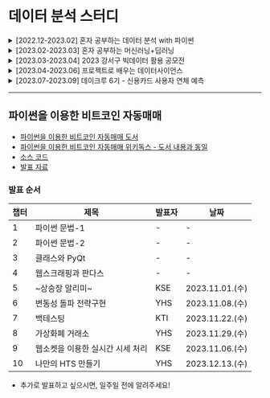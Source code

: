 # 데이터 분석 스터디
<details>
  <summary> [2022.12-2023.02] 혼자 공부하는 데이터 분석 with 파이썬</summary>
  <br/>
  <div markdown="1">
    <p> 📆 스터디 기간: 2022.12-2023.02</p>
    <a href="https://www.yes24.com/Product/Goods/116253011"> 📖 도서: 혼자 공부하는 데이터 분석 with 파이썬</a>
  </div>
  <br/>
  <div markdown="1">
    <a href="https://github.com/DataStudyGSHJT/data-analytics-jy">
      <img align="center" src="https://github-readme-stats.vercel.app/api/pin/?username=DataStudyGSHJT&repo=data-analytics-jy" /></a>
    <a href="https://github.com/DataStudyGSHJT/DataAnalysis_dw">
      <img align="center" src="https://github-readme-stats.vercel.app/api/pin/?username=DataStudyGSHJT&repo=DataAnalysis_dw" /></a>
    <a href="https://github.com/DataStudyGSHJT/DataAnalysis_se">
      <img align="center" src="https://github-readme-stats.vercel.app/api/pin/?username=DataStudyGSHJT&repo=DataAnalysis_se" /></a>
    <a href="https://github.com/DataStudyGSHJT/DataAnalysis_hs">
      <img align="center" src="https://github-readme-stats.vercel.app/api/pin/?username=DataStudyGSHJT&repo=DataAnalysis_hs" /></a>
    <a href="https://github.com/DataStudyGSHJT/DataAnalysis_taein">
      <img align="center" src="https://github-readme-stats.vercel.app/api/pin/?username=DataStudyGSHJT&repo=DataAnalysis_taein" /></a>
  </div>
</details>

<details>
  <summary> [2023.02-2023.03] 혼자 공부하는 머신러닝+딥러닝</summary>
  <br/>
  <div markdown="1">
    <p> 📆 스터디 기간: 2023.02-2023.03</p>
    <a href="https://www.yes24.com/Product/Goods/96024871"> 📖 도서: 혼자 공부하는 머신러닝+딥러닝</a>
  </div>
  <br/>
  <div markdown="1">
    <a href="https://github.com/DataStudyGSHJT/data-analytics-jy">
      <img align="center" src="https://github-readme-stats.vercel.app/api/pin/?username=DataStudyGSHJT&repo=data-analytics-jy" /></a>
    <a href="https://github.com/DataStudyGSHJT/DataAnalysis_dw">
      <img align="center" src="https://github-readme-stats.vercel.app/api/pin/?username=DataStudyGSHJT&repo=DataAnalysis_dw" /></a>
    <a href="https://github.com/DataStudyGSHJT/DataAnalysis_se">
      <img align="center" src="https://github-readme-stats.vercel.app/api/pin/?username=DataStudyGSHJT&repo=DataAnalysis_se" /></a>
    <a href="https://github.com/DataStudyGSHJT/DataAnalysis_hs">
      <img align="center" src="https://github-readme-stats.vercel.app/api/pin/?username=DataStudyGSHJT&repo=DataAnalysis_hs" /></a>
    <a href="https://github.com/DataStudyGSHJT/DataAnalysis_taein">
      <img align="center" src="https://github-readme-stats.vercel.app/api/pin/?username=DataStudyGSHJT&repo=DataAnalysis_taein" /></a>
  </div>
</details>

<details>
  <summary> [2023.03-2023.04] 2023 강서구 빅데이터 활용 공모전</summary>
  <br/>
  <div markdown="1">
    <p> 📆 활동 기간: 2023.03-2023.04</p>
    <a href="https://www.gangseo.seoul.kr/reserve/re040101/view?aplySn=44&curPage=1"> 🏆 대회: 2023 강서구 빅데이터 활용 공모전</a>
  </div>
  <br/>
  <div markdown="1">
    <a href="https://github.com/DataStudyGSHJT/Gangseogu-Bigdata-Smartpole">
      <img align="center" src="https://github-readme-stats.vercel.app/api/pin/?username=DataStudyGSHJT&repo=Gangseogu-Bigdata-Smartpole" /></a>
  </div>
</details>

<details>
  <summary> [2023.04-2023.06] 프로젝트로 배우는 데이터사이언스</summary>
  <br/>
  <div markdown="1">
    <p> 📆 스터디 기간: 2023.04-2023.06</p>
    <a href="www.boostcourse.org/ds214"> ✒️ 강의: 프로젝트로 배우는 데이터사이언스</a>
  </div>
  <br/>
  <div markdown="1">
    <a href="https://github.com/DataStudyGSHJT/data-analytics-jy">
      <img align="center" src="https://github-readme-stats.vercel.app/api/pin/?username=DataStudyGSHJT&repo=data-analytics-jy" /></a>
    <a href="https://github.com/DataStudyGSHJT/DataAnalysis_dw">
      <img align="center" src="https://github-readme-stats.vercel.app/api/pin/?username=DataStudyGSHJT&repo=DataAnalysis_dw" /></a>
    <a href="https://github.com/DataStudyGSHJT/DataAnalysis_se">
      <img align="center" src="https://github-readme-stats.vercel.app/api/pin/?username=DataStudyGSHJT&repo=DataAnalysis_se" /></a>
    <a href="https://github.com/DataStudyGSHJT/DataAnalysis_hs">
      <img align="center" src="https://github-readme-stats.vercel.app/api/pin/?username=DataStudyGSHJT&repo=DataAnalysis_hs" /></a>
    <a href="https://github.com/DataStudyGSHJT/DataAnalysis_taein">
      <img align="center" src="https://github-readme-stats.vercel.app/api/pin/?username=DataStudyGSHJT&repo=DataAnalysis_taein" /></a>
  </div>
</details>

<details>
  <summary> [2023.07-2023.09] 데이크루 6기 - 신용카드 사용자 연체 예측</summary>
  <br/>
  <div markdown="1">
    <p> 📆 활동 기간: 2023.07-2023.09</p>
    <a href="https://dacon.io/competitions/official/236116/overview/description"> ✒️ 서포터즈: 데이크루 6기 </a>
  </div>
  <br/>
  <div markdown="1">
    <a href="https://github.com/DataStudyGSHJT/DaCrew6_credict-delinquency-prediction">
      <img align="center" src="https://github-readme-stats.vercel.app/api/pin/?username=DataStudyGSHJT&repo=DaCrew6_credict-delinquency-prediction" /></a>
  </div>
</details>

---

## 파이썬을 이용한 비트코인 자동매매
- [파이썬을 이용한 비트코인 자동매매 도서](https://www.yes24.com/Product/Goods/98135876)
- [파이썬을 이용한 비트코인 자동매매 위키독스 - 도서 내용과 동일](https://wikidocs.net/book/1665)
- [소스 코드](https://github.com/DataStudyGSHJT/book-cryptocurrency)
- [발표 자료](https://github.com/DataStudyGSHJT/cryptocurrency-book-study)

### 발표 순서
| 챕터 | 제목                  | 발표자 | 날짜       |
|----------|-----------------------|-------|------------|
| 1        | 파이썬 문법-1         |    -   |     -       |
| 2        | 파이썬 문법-2         |    -   |     -       |
| 3        | 클래스와 PyQt        |     -  |      -      |
| 4        | 웹스크래핑과 판다스    |    -   |     -       |
| 5        | ~상승장 알리미~         |  KSE |   2023.11.01.(수)    |
| 6        | 변동성 돌파 전략구현   |  YHS  |  2023.11.08.(수)          |
| 7        | 백테스팅              |  KTI  |  2023.11.22.(수)  |
| 8        | 가상화폐 거래소       |  YHS  |  2023.11.29.(수)  |
| 9        | 웹소켓을 이용한 실시간 시세 처리 |  KSE  | 2023.11.06.(수) |
| 10       | 나만의 HTS 만들기     |  YHS  | 2023.12.13.(수) |

- 추가로 발표하고 싶으시면, 일주일 전에 알려주세요! 

